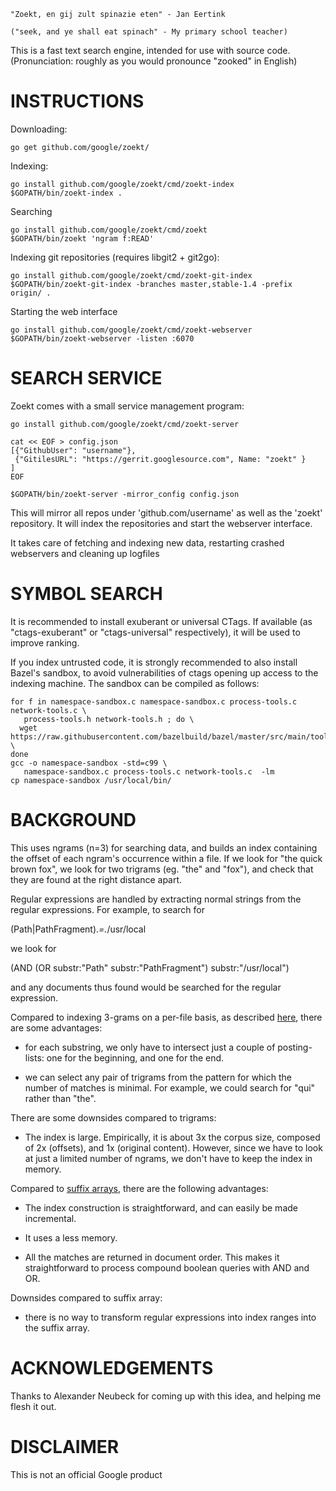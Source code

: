 
    "Zoekt, en gij zult spinazie eten" - Jan Eertink

    ("seek, and ye shall eat spinach" - My primary school teacher)

This is a fast text search engine, intended for use with source
code. (Pronunciation: roughly as you would pronounce "zooked" in English)

INSTRUCTIONS
============

Downloading:

    go get github.com/google/zoekt/

Indexing:

    go install github.com/google/zoekt/cmd/zoekt-index
    $GOPATH/bin/zoekt-index .

Searching

    go install github.com/google/zoekt/cmd/zoekt
    $GOPATH/bin/zoekt 'ngram f:READ'

Indexing git repositories (requires libgit2 + git2go):

    go install github.com/google/zoekt/cmd/zoekt-git-index
    $GOPATH/bin/zoekt-git-index -branches master,stable-1.4 -prefix origin/ .

Starting the web interface

    go install github.com/google/zoekt/cmd/zoekt-webserver
    $GOPATH/bin/zoekt-webserver -listen :6070


SEARCH SERVICE
==============

Zoekt comes with a small service management program:

    go install github.com/google/zoekt/cmd/zoekt-server

    cat << EOF > config.json
    [{"GithubUser": "username"},
     {"GitilesURL": "https://gerrit.googlesource.com", Name: "zoekt" }
    ]
    EOF

    $GOPATH/bin/zoekt-server -mirror_config config.json

This will mirror all repos under 'github.com/username' as well as the
'zoekt' repository. It will index the repositories and start the
webserver interface.

It takes care of fetching and indexing new data, restarting crashed
webservers and cleaning up logfiles


SYMBOL SEARCH
=============

It is recommended to install exuberant or universal CTags. If
available (as "ctags-exuberant" or "ctags-universal" respectively), it
will be used to improve ranking.

If you index untrusted code, it is strongly recommended to also
install Bazel's sandbox, to avoid vulnerabilities of ctags opening up
access to the indexing machine. The sandbox can be compiled as follows:

    for f in namespace-sandbox.c namespace-sandbox.c process-tools.c network-tools.c \
       process-tools.h network-tools.h ; do \
      wget https://raw.githubusercontent.com/bazelbuild/bazel/master/src/main/tools/$f \
    done
    gcc -o namespace-sandbox -std=c99 \
       namespace-sandbox.c process-tools.c network-tools.c  -lm
    cp namespace-sandbox /usr/local/bin/


BACKGROUND
==========

This uses ngrams (n=3) for searching data, and builds an index containing the
offset of each ngram's occurrence within a file.  If we look for "the quick
brown fox", we look for two trigrams (eg. "the" and "fox"), and check that they
are found at the right distance apart.

Regular expressions are handled by extracting normal strings from the regular
expressions. For example, to search for

  (Path|PathFragment).*=.*/usr/local

we look for

  (AND (OR substr:"Path" substr:"PathFragment") substr:"/usr/local")

and any documents thus found would be searched for the regular
expression.

Compared to indexing 3-grams on a per-file basis, as described
[here](https://swtch.com/~rsc/regexp/regexp4.html), there are some advantages:

* for each substring, we only have to intersect just a couple of posting-lists:
  one for the beginning, and one for the end.

* we can select any pair of trigrams from the pattern for which the
  number of matches is minimal. For example, we could search for "qui"
  rather than "the".

There are some downsides compared to trigrams:

* The index is large. Empirically, it is about 3x the corpus size, composed of
  2x (offsets), and 1x (original content). However, since we have to look at
  just a limited number of ngrams, we don't have to keep the index in memory.

Compared to [suffix
arrays](https://blog.nelhage.com/2015/02/regular-expression-search-with-suffix-arrays/),
there are the following advantages:

* The index construction is straightforward, and can easily be made
  incremental.

* It uses a less memory.

* All the matches are returned in document order. This makes it
  straightforward to process compound boolean queries with AND and OR.

Downsides compared to suffix array:

* there is no way to transform regular expressions into index ranges into
  the suffix array.



ACKNOWLEDGEMENTS
================

Thanks to Alexander Neubeck for coming up with this idea, and helping me flesh
it out.


DISCLAIMER
==========

This is not an official Google product
